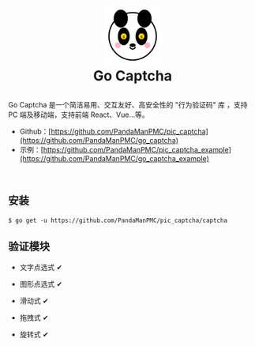 <div align="center">
<img width="120" style="padding-top: 50px; margin: 0;" src="https://raw.githubusercontent.com/PandaManPMC/public_src/ddfa2ac7f8200914de759d18391ff303e3d9ab55/pmcad/logo.svg"/>
<h1 style="margin: 0; padding: 0">Go Captcha</h1>
</div>

<br/>

<p>
Go Captcha 是一个简洁易用、交互友好、高安全性的 "行为验证码" 库 ，支持 PC 端及移动端，支持前端 React、Vue...等。
</p>


- Github：[https://github.com/PandaManPMC/pic_captcha](https://github.com/PandaManPMC/go_captcha)
- 示例：[https://github.com/PandaManPMC/pic_captcha_example](https://github.com/PandaManPMC/go_captcha_example)

<br/>




## 安装

```shell
$ go get -u https://github.com/PandaManPMC/pic_captcha/captcha
```

## 验证模块
- <p>文字点选式 ✔</p>
- <p>图形点选式 ✔</p>
- <p>滑动式 ✔ </p>
- <p>拖拽式 ✔ </p>
- <p>旋转式 ✔ </p>



